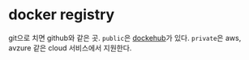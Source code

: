 # docker registry

git으로 치면 github와 같은 곳. `public`은 [dockehub](https://hub.docker.com/)가 있다. `private`은 aws, avzure 같은 cloud 서비스에서 지원한다.



